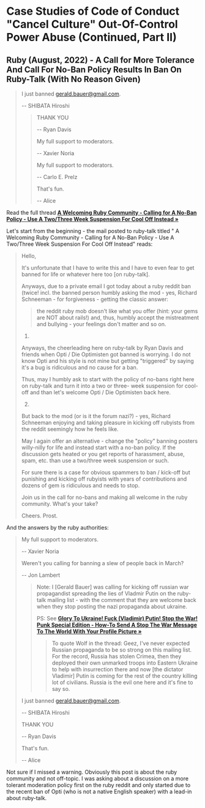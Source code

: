 # Case Studies of Code of Conduct "Cancel Culture" Out-Of-Control Power Abuse (Continued, Part II)


## Ruby (August, 2022) -  A Call for More Tolerance And Call For No-Ban Policy Results In Ban On Ruby-Talk (With No Reason Given)

>  I just banned gerald.bauer@gmail.com.
>
>  -- SHIBATA Hiroshi
>
>> THANK YOU
>> 
>>  -- Ryan Davis
>>
>>
>> My full support to moderators.
>>
>> -- Xavier Noria
>> 
>> My full support to moderators.
>>
>>  -- Carlo E. Prelz
>>
>>  That's fun.
>>
>>  -- Alice


Read the full thread [**A Welcoming Ruby Community - Calling for A No-Ban Policy - Use A Two/Three Week Suspension For Cool Off Instead  »**](https://rubytalk.org/t/a-welcoming-ruby-community-calling-for-a-no-ban-policy-use-a-two-three-week-suspension-for-cool-off-instead/76032)

Let's start from the beginning - the mail posted to ruby-talk
titled "
A Welcoming Ruby Community - Calling for A No-Ban Policy - Use A Two/Three Week Suspension For Cool Off Instead"
reads:

> Hello,
>
>  It's unfortunate that I have to write this and I have to even fear
>  to get banned for life or whatever here too [on ruby-talk].
>
>  Anyways, due to a private email I got today about a ruby reddit ban
>  (twice! incl. the banned person humbly 
>  asking the mod - yes, Richard Schneeman - for forgiveness - getting the classic answer:
>
>> the reddit ruby mob doesn't like what you offer (hint: your gems are NOT about rails!)
>> and, thus, humbly accept the mistreatment and bullying -
>> your feelings don't matter and so on.
>
> 1)
>   Anyways, the cheerleading here on ruby-talk by Ryan Davis and friends
>  when Opti / Die Optimisten got banned is worrying.
>   I do not know Opti and his style is not mine
>  but getting "triggered" by saying it's a bug is ridiculous and no
> cause for a ban.
>
>  Thus, may I humbly ask to start with the policy of no-bans right
> here on ruby-talk
>  and turn it into a two or three- week suspension for cool-off
> and than let's welcome Opti / Die Optimisten back here.
>
> 2)
>
>  But back to the mod (or is it the forum nazi?) - yes, Richard Schneeman
>  enjoying and taking pleasure in kicking off rubyists from the reddit
>  seemingly how he feels like.
>
>   May I again offer an alternative - change the "policy" banning
> posters willy-nilly for life and instead start with a no-ban policy.
>  If the discussion gets heated or you get reports of harassment,
> abuse, spam, etc. than use a two/three week suspension or such.
>
>   For sure there is a case for obvious spammers to ban / kick-off but
>  punishing and kicking off rubyists with years of contributions and
>   dozens of gem is ridiculous and needs to stop.
>
>   Join us in the call for no-bans and making all welcome in
>  the ruby community. What's your take?
>
>  Cheers. Prost.


And the answers by the ruby authorities:

>  My full support to moderators.
>
> -- Xavier Noria
>
>
>
> Weren't you calling for banning a slew of people back in March?
>
> --  Jon Lambert
>>  
>>  Note:  I [Gerald Bauer] was calling for kicking off russian war propagandist spreading the lies of Vladmir Putin
>>  on the ruby-talk mailing list - with the comment that they are welcome back  
>>  when they stop posting the nazi propaganda about ukraine. 
>>   
>>  PS: See [**Glory To Ukraine! Fuck (Vladimir) Putin! Stop the War! Punk Special Edition - How-To Send A Stop The War Message To The World With Your Profile Picture »**](https://rubytalk.org/t/glory-to-ukraine-fuck-vladimir-putin-stop-the-war-punk-special-edition-how-to-send-a-stop-the-war-message-to-the-world-with-your-profile-picture/75833) 
>>>  
>>>  To quote Wolf in the thread:
>>>    Geez, I've never expected Russian propaganda to be so strong on this
mailing list. For the record, Russia has stolen Crimea, then they
deployed their own unmarked troops into Eastern Ukraine to help with
insurrection there and now [the dictator Vladimir] Putin is coming for the rest of the country
killing lot of civilians. Russia is the evil one here and it's fine to say so.
>
>
>  
> I just banned gerald.bauer@gmail.com.
>
> -- SHIBATA Hiroshi
>
> THANK YOU
>
> -- Ryan Davis
>
>
> That's fun.
>
> -- Alice

Not sure if I missed a warning.  Obviously this post is about the ruby community and not off-topic.
I was asking about a discussion on a more tolerant moderation policy
first on the ruby reddit and only started due to the recent ban of Opti (who is not a native English speaker) 
with a lead-in about ruby-talk.  




